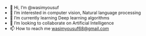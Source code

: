 - 👋 Hi, I’m @wasimyousuf
- 👀 I’m interested in computer vision, Natural language processing
- 🌱 I’m currently learning Deep learning algorithms
- 💞️ I’m looking to collaborate on Artificial Intelligence
- 📫 How to reach me wasimyousuf68@gmail.com

<!---
wasimyousuf/wasimyousuf is a ✨ special ✨ repository because its `README.md` (this file) appears on your GitHub profile.
You can click the Preview link to take a look at your changes.
--->
